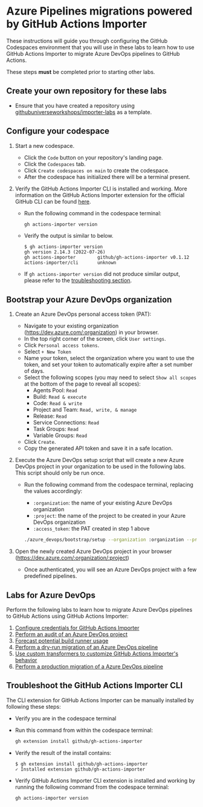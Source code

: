 # Azure Pipelines migrations powered by GitHub Actions Importer

These instructions will guide you through configuring the GitHub Codespaces environment that you will use in these labs to learn how to use GitHub Actions Importer to migrate Azure DevOps pipelines to GitHub Actions.

These steps **must** be completed prior to starting other labs.

## Create your own repository for these labs

- Ensure that you have created a repository using [githubuniverseworkshops/importer-labs](https://github.com/githubuniverseworkshops/importer-labs) as a template.

## Configure your codespace

1. Start a new codespace.

    - Click the `Code` button on your repository's landing page.
    - Click the `Codespaces` tab.
    - Click `Create codespaces on main` to create the codespace.
    - After the codespace has initialized there will be a terminal present.

2. Verify the GitHub Actions Importer CLI is installed and working. More information on the GitHub Actions Importer extension for the official GitHub CLI can be found [here](https://github.com/github/gh-actions-importer).

    - Run the following command in the codespace terminal:

      ```bash
      gh actions-importer version
      ```

    - Verify the output is similar to below.

      ```console
      $ gh actions-importer version
      gh version 2.14.3 (2022-07-26)
      gh actions-importer        github/gh-actions-importer v0.1.12
      actions-importer/cli       unknown
      ```

    - If `gh actions-importer version` did not produce similar output, please refer to the [troubleshooting section](#troubleshoot-the-github-actions-importer-cli).

## Bootstrap your Azure DevOps organization

1. Create an Azure DevOps personal access token (PAT):

    - Navigate to your existing organization (<https://dev.azure.com/:organization>) in your browser.
    - In the top right corner of the screen, click `User settings`.
    - Click `Personal access tokens`.
    - Select `+ New Token`
    - Name your token, select the organization where you want to use the token, and set your token to automatically expire after a set number of days.
    - Select the following scopes (you may need to select `Show all scopes` at the bottom of the page to reveal all scopes):
      - Agents Pool: `Read`
      - Build: `Read & execute`
      - Code: `Read & write`
      - Project and Team: `Read, write, & manage`
      - Release: `Read`
      - Service Connections: `Read`
      - Task Groups: `Read`
      - Variable Groups: `Read`
    - Click `Create`.
    - Copy the generated API token and save it in a safe location.

2. Execute the Azure DevOps setup script that will create a new Azure DevOps project in your organization to be used in the following labs. This script should only be run once.

    - Run the following command from the codespace terminal, replacing the values accordingly:
      - `:organization`: the name of your existing Azure DevOps organization
      - `:project`: the name of the project to be created in your Azure DevOps organization
      - `:access_token`: the PAT created in step 1 above

      ```bash
      ./azure_devops/bootstrap/setup --organization :organization --project :project --access-token :access-token
      ```

3. Open the newly created Azure DevOps project in your browser (<https://dev.azure.com/:organization/:project>)

    - Once authenticated, you will see an Azure DevOps project with a few predefined pipelines.

## Labs for Azure DevOps

Perform the following labs to learn how to migrate Azure DevOps pipelines to GitHub Actions using GitHub Actions Importer:

1. [Configure credentials for GitHub Actions Importer](1-configure.md)
2. [Perform an audit of an Azure DevOps project](2-audit.md)
3. [Forecast potential build runner usage](3-forecast.md)
4. [Perform a dry-run migration of an Azure DevOps pipeline](4-dry-run.md)
5. [Use custom transformers to customize GitHub Actions Importer's behavior](5-custom-transformers.md)
6. [Perform a production migration of a Azure DevOps pipeline](6-migrate.md)

## Troubleshoot the GitHub Actions Importer CLI

The CLI extension for GitHub Actions Importer can be manually installed by following these steps:

- Verify you are in the codespace terminal
- Run this command from within the codespace terminal:

  ```bash
  gh extension install github/gh-actions-importer
  ```

- Verify the result of the install contains:

  ```console
  $ gh extension install github/gh-actions-importer
  ✓ Installed extension github/gh-actions-importer
  ```

- Verify GitHub Actions Importer CLI extension is installed and working by running the following command from the codespace terminal:

  ```bash
  gh actions-importer version
  ```

